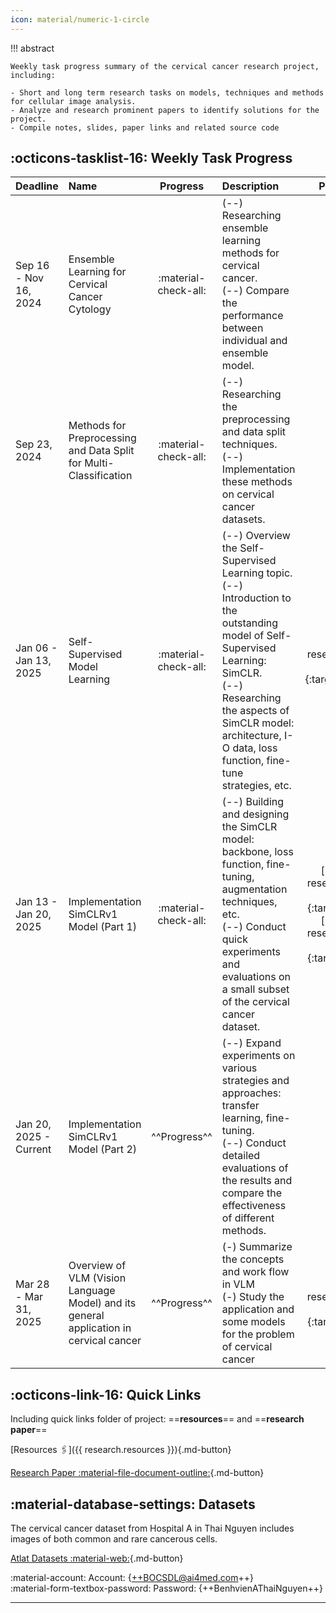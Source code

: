 ```yaml
---
icon: material/numeric-1-circle
---
```


!!! abstract

    Weekly task progress summary of the cervical cancer research project, including:

    - Short and long term research tasks on models, techniques and methods for cellular image analysis.
    - Analyze and research prominent papers to identify solutions for the project. 
    - Compile notes, slides, paper links and related source code


## :octicons-tasklist-16: Weekly Task Progress

| Deadline | Name | Progress | Description | Paper Links | Resources |
| :------- | :--- | :----: | :---------- | :------------: | :-------: |
| Sep 16 - Nov 16, 2024 | Ensemble Learning for Cervical Cancer Cytology | :material-check-all: | (--) Researching ensemble learning methods for cervical cancer. <br> (--) Compare the performance between individual and ensemble model. | N/A | [**[Slides]**](../research-logs/ccc-slides/IAST01-ensemble-learning-for-cervical-cancer-cytology.pdf){:target="_blank"} [**[Code]**](){:target="_blank"} |
| Sep 23, 2024 | Methods for Preprocessing and Data Split for Multi-Classification | :material-check-all: | (--) Researching the preprocessing and data split techniques. <br> (--) Implementation these methods on cervical cancer datasets. | N/A | [**[Slides]**](../research-logs/ccc-slides/IAST02-methods-for-preprocessing-and-splitting-data-for-multiclass-classification.pdf){:target="_blank"} |
| Jan 06 - Jan 13, 2025 | Self-Supervised Model Learning | :material-check-all: | (--) Overview the Self-Supervised Learning topic. <br> (--) Introduction to the outstanding model of Self-Supervised Learning: SimCLR. <br> (--) Researching the aspects of SimCLR model: architecture, I-O data, loss function, fine-tune strategies, etc. | [**[PP]**]({{ research.mate02 }}){:target="_blank"} | [**[Notes]**](../research-logs/ccc-notes/note01.md){:target="_blank"} |
| Jan 13 - Jan 20, 2025 | Implementation SimCLRv1 Model (Part 1) | :material-check-all: | (--) Building and designing the SimCLR model: backbone, loss function, fine-tuning, augmentation techniques, etc. <br> (--) Conduct quick experiments and evaluations on a small subset of the cervical cancer dataset. | [**[PP01]**]({{ research.mate03 }}){:target="blank"} [**[PP02]**]({{ research.mate04 }}){:target="blank"} | [**[Slides]**](../research-logs/ccc-slides/IAST03-the-simclr-model.pdf){:target="blank"} [**[Notes]**](../research-logs/ccc-notes/note02.md){:target="blank"} [**[Code]**](){:target="blank"} | 
| Jan 20, 2025 - Current | Implementation SimCLRv1 Model (Part 2) | ^^Progress^^ | (--) Expand experiments on various strategies and approaches: transfer learning, fine-tuning. <br> (--) Conduct detailed evaluations of the results and compare the effectiveness of different methods. | N/A | {++Pending++} | 
| Mar 28 - Mar 31, 2025 | Overview of VLM (Vision Language Model) and its general application in cervical cancer | ^^Progress^^ | (-) Summarize the concepts and work flow in VLM <br> (-) Study the application and some models for the problem of cervical cancer | [**[PP]**]({{ research.mate05 }}){:target="blank"} | {++Pending++} |

## :octicons-link-16: Quick Links

Including quick links folder of project: ==**resources**== and ==**research paper**==  

[Resources :paperclips:]({{ research.resources }}){.md-button} 

[Research Paper :material-file-document-outline:](https://){.md-button}


## :material-database-settings: Datasets

The cervical cancer dataset from Hospital A in Thai Nguyen includes images of both common and rare cancerous cells.

[Atlat Datasets :material-web:](https://label.ai4med.vn/auth/login){.md-button}

:material-account: Account: {++BOCSDL@ai4med.com++}  
:material-form-textbox-password: Password: {++BenhvienAThaiNguyen++}  

---
<br />

